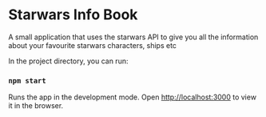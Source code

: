# Starwars Info Book
A small application that uses the starwars API to give you all the information about your favourite starwars characters, ships etc


In the project directory, you can run:

### `npm start`

Runs the app in the development mode.
Open [http://localhost:3000](http://localhost:3000) to view it in the browser.

